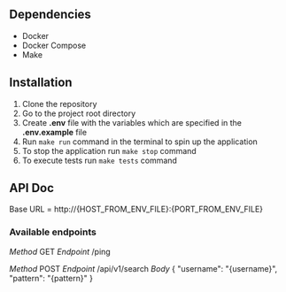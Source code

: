 ## Dependencies
- Docker
- Docker Compose
- Make

## Installation
1. Clone the repository
2. Go to the project root directory
3. Create **.env** file with the variables which are specified in the **.env.example** file
4. Run `make run` command in the terminal to spin up the application
5. To stop the application run `make stop` command
6. To execute tests run `make tests` command

## API Doc
Base URL = http://{HOST_FROM_ENV_FILE}:{PORT_FROM_ENV_FILE}

### Available endpoints

_Method_ GET
_Endpoint_ /ping

_Method_ POST
_Endpoint_ /api/v1/search
_Body_ {
        "username": "{username}",
        "pattern": "{pattern}"
    }